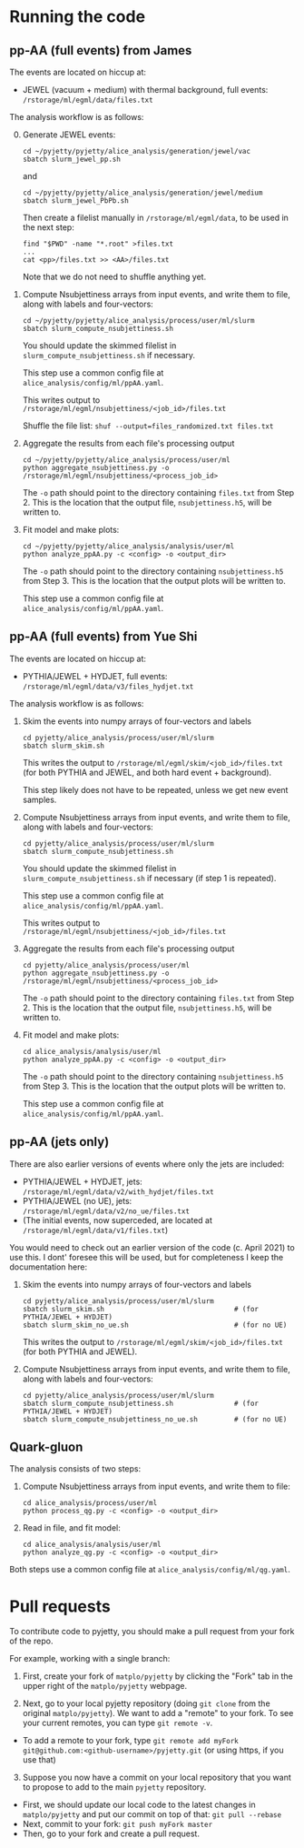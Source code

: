 # Running the code

## pp-AA (full events) from James

The events are located on hiccup at:
- JEWEL (vacuum + medium) with thermal background, full events: `/rstorage/ml/egml/data/files.txt`

The analysis workflow is as follows:

0. Generate JEWEL events: 
   ```
   cd ~/pyjetty/pyjetty/alice_analysis/generation/jewel/vac
   sbatch slurm_jewel_pp.sh
   ```
   and 
   ```
   cd ~/pyjetty/pyjetty/alice_analysis/generation/jewel/medium
   sbatch slurm_jewel_PbPb.sh
   ```
   Then create a filelist manually in `/rstorage/ml/egml/data`, to be used in the next step:
   ```
   find "$PWD" -name "*.root" >files.txt
   ...
   cat <pp>/files.txt >> <AA>/files.txt
   ```
   Note that we do not need to shuffle anything yet.
   
1. Compute Nsubjettiness arrays from input events, and write them to file, along with labels and four-vectors: 
   ```
   cd ~/pyjetty/pyjetty/alice_analysis/process/user/ml/slurm
   sbatch slurm_compute_nsubjettiness.sh
   ```
   You should update the skimmed filelist in `slurm_compute_nsubjettiness.sh` if necessary.
   
   This step use a common config file at `alice_analysis/config/ml/ppAA.yaml`.
   
   This writes output to `/rstorage/ml/egml/nsubjettiness/<job_id>/files.txt`
   
   Shuffle the file list: `shuf --output=files_randomized.txt files.txt`

2. Aggregate the results from each file's processing output
   ```
   cd ~/pyjetty/pyjetty/alice_analysis/process/user/ml
   python aggregate_nsubjettiness.py -o /rstorage/ml/egml/nsubjettiness/<process_job_id>
   ```
   The `-o` path should point to the directory containing `files.txt` from Step 2. This is the location that the output file, `nsubjettiness.h5`, will be written to. 
   
3. Fit model and make plots:
   ```
   cd ~/pyjetty/pyjetty/alice_analysis/analysis/user/ml
   python analyze_ppAA.py -c <config> -o <output_dir>
   ```
   The `-o` path should point to the directory containing `nsubjettiness.h5` from Step 3. This is the location that the output plots will be written to. 
   
   This step use a common config file at `alice_analysis/config/ml/ppAA.yaml`.

## pp-AA (full events) from Yue Shi

The events are located on hiccup at:
- PYTHIA/JEWEL + HYDJET, full events: `/rstorage/ml/egml/data/v3/files_hydjet.txt`

The analysis workflow is as follows:

1. Skim the events into numpy arrays of four-vectors and labels
   ```
   cd pyjetty/alice_analysis/process/user/ml/slurm
   sbatch slurm_skim.sh
   ```
   This writes the output to `/rstorage/ml/egml/skim/<job_id>/files.txt` (for both PYTHIA and JEWEL, and both hard event + background).
   
   This step likely does not have to be repeated, unless we get new event samples.

2. Compute Nsubjettiness arrays from input events, and write them to file, along with labels and four-vectors: 
   ```
   cd pyjetty/alice_analysis/process/user/ml/slurm
   sbatch slurm_compute_nsubjettiness.sh
   ```
   You should update the skimmed filelist in `slurm_compute_nsubjettiness.sh` if necessary (if step 1 is repeated).
   
   This step use a common config file at `alice_analysis/config/ml/ppAA.yaml`.
   
   This writes output to `/rstorage/ml/egml/nsubjettiness/<job_id>/files.txt`

3. Aggregate the results from each file's processing output
   ```
   cd pyjetty/alice_analysis/process/user/ml
   python aggregate_nsubjettiness.py -o /rstorage/ml/egml/nsubjettiness/<process_job_id>
   ```
   The `-o` path should point to the directory containing `files.txt` from Step 2. This is the location that the output file, `nsubjettiness.h5`, will be written to. 
   
4. Fit model and make plots:
   ```
   cd alice_analysis/analysis/user/ml
   python analyze_ppAA.py -c <config> -o <output_dir>
   ```
   The `-o` path should point to the directory containing `nsubjettiness.h5` from Step 3. This is the location that the output plots will be written to. 
   
   This step use a common config file at `alice_analysis/config/ml/ppAA.yaml`.
   
## pp-AA (jets only)

There are also earlier versions of events where only the jets are included:
- PYTHIA/JEWEL + HYDJET, jets: `/rstorage/ml/egml/data/v2/with_hydjet/files.txt`
- PYTHIA/JEWEL (no UE), jets: `/rstorage/ml/egml/data/v2/no_ue/files.txt`
- (The initial events, now superceded, are located at `/rstorage/ml/egml/data/v1/files.txt`)

You would need to check out an earlier version of the code (c. April 2021) to use this. I dont' foresee this will be used, but for completeness I keep the documentation here:

1. Skim the events into numpy arrays of four-vectors and labels
   ```
   cd pyjetty/alice_analysis/process/user/ml/slurm
   sbatch slurm_skim.sh                                # (for PYTHIA/JEWEL + HYDJET)
   sbatch slurm_skim_no_ue.sh                          # (for no UE)
   ```
   This writes the output to `/rstorage/ml/egml/skim/<job_id>/files.txt` (for both PYTHIA and JEWEL).

2. Compute Nsubjettiness arrays from input events, and write them to file, along with labels and four-vectors: 
   ```
   cd pyjetty/alice_analysis/process/user/ml/slurm
   sbatch slurm_compute_nsubjettiness.sh               # (for PYTHIA/JEWEL + HYDJET)
   sbatch slurm_compute_nsubjettiness_no_ue.sh         # (for no UE)
   ```
## Quark-gluon

The analysis consists of two steps:
1. Compute Nsubjettiness arrays from input events, and write them to file: 
   ```
   cd alice_analysis/process/user/ml
   python process_qg.py -c <config> -o <output_dir>
   ```
2. Read in file, and fit model:
   ```
   cd alice_analysis/analysis/user/ml
   python analyze_qg.py -c <config> -o <output_dir>
   ```

Both steps use a common config file at `alice_analysis/config/ml/qg.yaml`.

# Pull requests

To contribute code to pyjetty, you should make a pull request from your fork of the repo.

For example, working with a single branch:

1. First, create your fork of `matplo/pyjetty` by clicking the "Fork" tab in the upper right of the `matplo/pyjetty` webpage.

2. Next, go to your local pyjetty repository (doing `git clone` from the original `matplo/pyjetty`). We want to add a "remote" to your fork. To see your current remotes, you can type `git remote -v`. 

- To add a remote to your fork, type `git remote add myFork git@github.com:<github-username>/pyjetty.git` (or using https, if you use that)

3. Suppose you now have a commit on your local repository that you want to propose to add to the main `pyjetty` repository.

- First, we should update our local code to the latest changes in `matplo/pyjetty` and put our commit on top of that: `git pull --rebase`
- Next, commit to your fork: `git push myFork master`
- Then, go to your fork and create a pull request.
